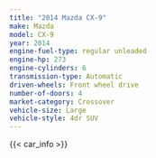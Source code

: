 ```yaml
---
title: "2014 Mazda CX-9"
make: Mazda
model: CX-9
year: 2014
engine-fuel-type: regular unleaded
engine-hp: 273
engine-cylinders: 6
transmission-type: Automatic
driven-wheels: Front wheel drive
number-of-doors: 4
market-category: Crossover
vehicle-size: Large
vehicle-style: 4dr SUV
---
```


{{< car_info >}}

